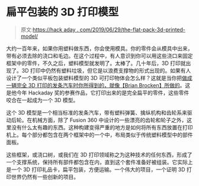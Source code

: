# 扁平包装的 3D 打印模型

> 原文:[https://hack aday . com/2019/06/29/the-flat-pack-3d-printed-model/](https://hackaday.com/2019/06/29/the-flat-pack-3d-printed-model/)

大约一百年来，如果你用塑料做东西，你会使用模具。你的零件会从模具中出来，带有必须去除的浇口和毛边。在这个过程中，有人意识到你可以用这些浇口来固定框架中的零件，不久之后，塑料模型就发明了。太棒了。几十年后，3D 打印就出现了。3D 打印中仍然有塑料垃圾，但它是以浪费支撑物的形式出现的。如果有人设计了一个类似平板包装塑料模型的 3D 可打印物体会怎么样？这就是当你把[做成一辆完全 3D 打印的发条汽车时你所得到的，就像【Brian Brocken】所做的](https://hackaday.io/project/162942-fully-3d-printable-wind-up-car-gift-card)。这是他今年 Hackaday 奖的参赛作品，它打印出来的是完全扁平的零件，这些零件咬合在一起成为一个 3D 模型。

这个 3D 模型是一个相当标准的发条汽车，带有塑料弹簧、擒纵机构和齿轮系来驱动后轮。在机械方面，除了 Fusion 360 中设计的一些漂亮的齿轮和轮子之外，这里没有什么太有趣的东西。这种构建变得严重的地方是如何将所有东西放置在打印机上。每个部分都包含在两个框架中的一个中，布局类似于传统塑料模型中的部件面板。

这些框架，或浇口树，或我们在 3D 打印领域称之为这种技术的任何东西，形成了一个支撑系统，保持所有部件都包含在内，直到这个套件准备好被组装。它实际上是一个 3D 打印礼品卡，扁平包装，方便运输。一个伟大的项目，一个证明 3D 打印世界仍然有一些创新的项目。